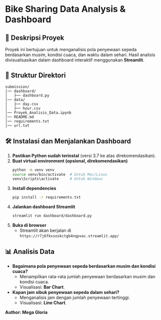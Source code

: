 # Bike Sharing Data Analysis & Dashboard

## 📌 Deskripsi Proyek
Proyek ini bertujuan untuk menganalisis pola penyewaan sepeda berdasarkan musim, kondisi cuaca, dan waktu dalam sehari. Hasil analisis divisualisasikan dalam dashboard interaktif menggunakan **Streamlit**.

## 📂 Struktur Direktori
```
submission/
│── dashboard/
│   ├── dashboard.py
│── data/
│   ├── day.csv
│   ├── hour.csv
│── Proyek_Analisis_Data.ipynb
│── README.md
│── requirements.txt
│── url.txt
```

## 🛠 Instalasi dan Menjalankan Dashboard
1. **Pastikan Python sudah terinstal** (versi 3.7 ke atas direkomendasikan).
2. **Buat virtual environment (opsional, direkomendasikan)**
   ```bash
   python -m venv venv
   source venv/bin/activate  # Untuk Mac/Linux
   venv\Scripts\activate     # Untuk Windows
   ```
3. **Install dependencies**
   ```bash
   pip install -r requirements.txt
   ```
4. **Jalankan dashboard Streamlit**
   ```bash
   streamlit run dashboard/dashboard.py
   ```
5. **Buka di browser**
   - Streamlit akan berjalan di `https://r7j6fkxsoskctgb4nqpvac.streamlit.app/`

## 📊 Analisis Data
- **Bagaimana pola penyewaan sepeda berdasarkan musim dan kondisi cuaca?**
  - Menampilkan rata-rata jumlah penyewaan berdasarkan musim dan kondisi cuaca.
  - Visualisasi: **Bar Chart**.
- **Kapan jam sibuk penyewaan sepeda dalam sehari?**
  - Menganalisis jam dengan jumlah penyewaan tertinggi.
  - Visualisasi: **Line Chart**.


**Author: Mega Gloria**
